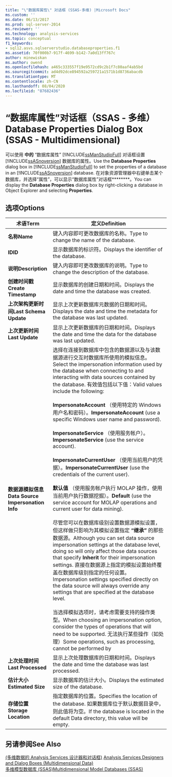 ```yaml
---
title: "\"数据库属性\" 对话框 (SSAS-多维) |Microsoft Docs"
ms.custom: ''
ms.date: 06/13/2017
ms.prod: sql-server-2014
ms.reviewer: ''
ms.technology: analysis-services
ms.topic: conceptual
f1_keywords:
- sql12.asvs.sqlserverstudio.databaseproperties.f1
ms.assetid: 70f000b7-917f-4699-b142-7a0d13ff767c
author: minewiskan
ms.author: owend
ms.openlocfilehash: a465c333557f19e9572cd9c2b1f7c80aaf4ab5bd
ms.sourcegitcommit: ad4d92dce894592a259721a1571b1d8736abacdb
ms.translationtype: MT
ms.contentlocale: zh-CN
ms.lasthandoff: 08/04/2020
ms.locfileid: "87682436"
---
```

# <a name="database-properties-dialog-box-ssas---multidimensional"></a><span data-ttu-id="2c1a5-102">“数据库属性”对话框（SSAS - 多维）</span><span class="sxs-lookup"><span data-stu-id="2c1a5-102">Database Properties Dialog Box (SSAS - Multidimensional)</span></span>
  <span data-ttu-id="2c1a5-103">可以使用 **中的** “数据库属性” [!INCLUDE[ssManStudioFull](../includes/ssmanstudiofull-md.md)] 对话框设置 [!INCLUDE[ssASnoversion](../includes/ssasnoversion-md.md)] 数据库的属性。</span><span class="sxs-lookup"><span data-stu-id="2c1a5-103">Use the **Database Properties** dialog box in [!INCLUDE[ssManStudioFull](../includes/ssmanstudiofull-md.md)] to set the properties of a database in an [!INCLUDE[ssASnoversion](../includes/ssasnoversion-md.md)] database.</span></span> <span data-ttu-id="2c1a5-104">在对象资源管理器中右键单击某个数据库，并选择“属性”，可以显示“数据库属性”对话框\*\*\*\*\*\*\*\*。</span><span class="sxs-lookup"><span data-stu-id="2c1a5-104">You can display the **Database Properties** dialog box by right-clicking a database in Object Explorer and selecting **Properties**.</span></span>  
  
## <a name="options"></a><span data-ttu-id="2c1a5-105">选项</span><span class="sxs-lookup"><span data-stu-id="2c1a5-105">Options</span></span>  
  
|<span data-ttu-id="2c1a5-106">术语</span><span class="sxs-lookup"><span data-stu-id="2c1a5-106">Term</span></span>|<span data-ttu-id="2c1a5-107">定义</span><span class="sxs-lookup"><span data-stu-id="2c1a5-107">Definition</span></span>|  
|----------|----------------|  
|<span data-ttu-id="2c1a5-108">**名称**</span><span class="sxs-lookup"><span data-stu-id="2c1a5-108">**Name**</span></span>|<span data-ttu-id="2c1a5-109">键入内容即可更改数据库的名称。</span><span class="sxs-lookup"><span data-stu-id="2c1a5-109">Type to change the name of the database.</span></span>|  
|<span data-ttu-id="2c1a5-110">**ID**</span><span class="sxs-lookup"><span data-stu-id="2c1a5-110">**ID**</span></span>|<span data-ttu-id="2c1a5-111">显示数据库的标识符。</span><span class="sxs-lookup"><span data-stu-id="2c1a5-111">Displays the identifier of the database.</span></span>|  
|<span data-ttu-id="2c1a5-112">**说明**</span><span class="sxs-lookup"><span data-stu-id="2c1a5-112">**Description**</span></span>|<span data-ttu-id="2c1a5-113">键入内容即可更改数据库的说明。</span><span class="sxs-lookup"><span data-stu-id="2c1a5-113">Type to change the description of the database.</span></span>|  
|<span data-ttu-id="2c1a5-114">**创建时间戳**</span><span class="sxs-lookup"><span data-stu-id="2c1a5-114">**Create Timestamp**</span></span>|<span data-ttu-id="2c1a5-115">显示数据库的创建日期和时间。</span><span class="sxs-lookup"><span data-stu-id="2c1a5-115">Displays the date and time the database was created.</span></span>|  
|<span data-ttu-id="2c1a5-116">**上次架构更新时间**</span><span class="sxs-lookup"><span data-stu-id="2c1a5-116">**Last Schema Update**</span></span>|<span data-ttu-id="2c1a5-117">显示上次更新数据库元数据的日期和时间。</span><span class="sxs-lookup"><span data-stu-id="2c1a5-117">Displays the date and time the metadata for the database was last updated.</span></span>|  
|<span data-ttu-id="2c1a5-118">**上次更新时间**</span><span class="sxs-lookup"><span data-stu-id="2c1a5-118">**Last Update**</span></span>|<span data-ttu-id="2c1a5-119">显示上次更新数据库的日期和时间。</span><span class="sxs-lookup"><span data-stu-id="2c1a5-119">Displays the date and time the data for the database was last updated.</span></span>|  
|<span data-ttu-id="2c1a5-120">**数据源模拟信息**</span><span class="sxs-lookup"><span data-stu-id="2c1a5-120">**Data Source Impersonation Info**</span></span>|<span data-ttu-id="2c1a5-121">选择在连接到数据库中包含的数据源以及与该数据源进行交互时数据库所使用的模拟信息。</span><span class="sxs-lookup"><span data-stu-id="2c1a5-121">Select the impersonation information used by the database when connecting to and interacting with data sources contained by the database.</span></span> <span data-ttu-id="2c1a5-122">有效值包括以下值：</span><span class="sxs-lookup"><span data-stu-id="2c1a5-122">Valid values include the following:</span></span><br /><br /> <span data-ttu-id="2c1a5-123">**ImpersonateAccount** （使用特定的 Windows 用户名和密码）。</span><span class="sxs-lookup"><span data-stu-id="2c1a5-123">**ImpersonateAccount** (use a specific Windows user name and password).</span></span><br /><br /> <span data-ttu-id="2c1a5-124">**ImpersonateService** （使用服务帐户）。</span><span class="sxs-lookup"><span data-stu-id="2c1a5-124">**ImpersonateService** (use the service account).</span></span><br /><br /> <span data-ttu-id="2c1a5-125">**ImpersonateCurrentUser** （使用当前用户的凭据）。</span><span class="sxs-lookup"><span data-stu-id="2c1a5-125">**ImpersonateCurrentUser** (use the credentials of the current user).</span></span><br /><br /> <span data-ttu-id="2c1a5-126">**默认值** （使用服务帐户执行 MOLAP 操作，使用当前用户执行数据挖掘）。</span><span class="sxs-lookup"><span data-stu-id="2c1a5-126">**Default** (use the service account for MOLAP operations and current user for data mining).</span></span><br /><br /> <span data-ttu-id="2c1a5-127">尽管您可以在数据库级别设置数据源模拟设置，但这样做只影响为其模拟设置指定 **“继承”** 的那些数据源。</span><span class="sxs-lookup"><span data-stu-id="2c1a5-127">Although you can set data source impersonation settings at the database level, doing so will only affect those data sources that specify **Inherit** for their impersonation settings.</span></span> <span data-ttu-id="2c1a5-128">直接在数据源上指定的模拟设置始终覆盖在数据库级别指定的任何设置。</span><span class="sxs-lookup"><span data-stu-id="2c1a5-128">Impersonation settings specified directly on the data source will always override any settings that are specified at the database level.</span></span><br /><br /> <span data-ttu-id="2c1a5-129">当选择模拟选项时，请考虑需要支持的操作类型。</span><span class="sxs-lookup"><span data-stu-id="2c1a5-129">When choosing an impersonation option, consider the types of operations that will need to be supported.</span></span> <span data-ttu-id="2c1a5-130">无法执行某些操作（如处理）</span><span class="sxs-lookup"><span data-stu-id="2c1a5-130">Some operations, such as processing, cannot be performed by</span></span>|  
|<span data-ttu-id="2c1a5-131">**上次处理时间**</span><span class="sxs-lookup"><span data-stu-id="2c1a5-131">**Last Processed**</span></span>|<span data-ttu-id="2c1a5-132">显示上次处理数据库的日期和时间。</span><span class="sxs-lookup"><span data-stu-id="2c1a5-132">Displays the date and time the database was last processed.</span></span>|  
|<span data-ttu-id="2c1a5-133">**估计大小**</span><span class="sxs-lookup"><span data-stu-id="2c1a5-133">**Estimated Size**</span></span>|<span data-ttu-id="2c1a5-134">显示数据库的估计大小。</span><span class="sxs-lookup"><span data-stu-id="2c1a5-134">Displays the estimated size of the database.</span></span>|  
|<span data-ttu-id="2c1a5-135">**存储位置**</span><span class="sxs-lookup"><span data-stu-id="2c1a5-135">**Storage Location**</span></span>|<span data-ttu-id="2c1a5-136">指定数据库的位置。</span><span class="sxs-lookup"><span data-stu-id="2c1a5-136">Specifies the location of the database.</span></span> <span data-ttu-id="2c1a5-137">如果数据库位于默认数据目录中，则此值将为空。</span><span class="sxs-lookup"><span data-stu-id="2c1a5-137">If the database is located in the default Data directory, this value will be empty.</span></span>|  
  
## <a name="see-also"></a><span data-ttu-id="2c1a5-138">另请参阅</span><span class="sxs-lookup"><span data-stu-id="2c1a5-138">See Also</span></span>  
 <span data-ttu-id="2c1a5-139">[&#40;多维数据的 Analysis Services 设计器和对话框&#41;](analysis-services-designers-and-dialog-boxes-multidimensional-data.md) </span><span class="sxs-lookup"><span data-stu-id="2c1a5-139">[Analysis Services Designers and Dialog Boxes &#40;Multidimensional Data&#41;](analysis-services-designers-and-dialog-boxes-multidimensional-data.md) </span></span>  
 [<span data-ttu-id="2c1a5-140">多维模型数据库 (SSAS)</span><span class="sxs-lookup"><span data-stu-id="2c1a5-140">Multidimensional Model Databases &#40;SSAS&#41;</span></span>](multidimensional-models/multidimensional-model-databases-ssas.md)  
  
  
